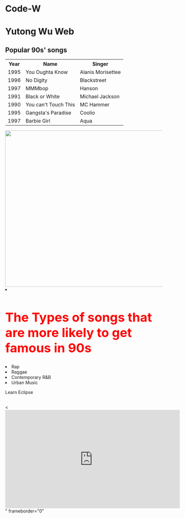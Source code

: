 # Code-W
<h1>Yutong Wu Web</h1>
<!DOCTYPE html>
<html>
<head>




</head>
<body>

<h2>Popular 90s' songs</h2>

<table>

  <tr>
    <th>Year</th>
    <th>Name</th>
    <th>Singer</th>
  </tr>
  <tr>
    <td>1995</td>
    <td>You Oughta Know</td>
    <td>Alanis Morisettee</td>
    
  </tr>
  <tr>
    <td>1996</td>
    <td>No Digity</td>
    <td>Blackstreet</td>
  </tr>
  <tr>
    <td>1997</td>
    <td>MMMbop</td>
    <td>Hanson</td>
  </tr>
  <tr>
    <td>1991</td>
    <td>Black or White</td>
    <td>Michael Jackson</td>

 
  </tr>
  <tr>
    <td>1990</td>
    <td>You can't Touch This</td>
    <td>MC Hammer</td>
    
   <tr>
    <td>1995</td>
    <td>Gangsta's Paradise</td>
    <td>Coolio</td>
 
  </tr>
  <tr>
    <td>1997</td>
    <td>Barbie Girl</td>
    <td>Aqua</td>
 
  </tr>
 
  </tr>
  
  </table>
</table>
    
</body>
</html>
<img 
     IMG.displayed {
    display: block;
    margin-left: auto;
    margin-right: auto }
     src= "https://www.teahub.io/photos/full/294-2941969_queen-pink-floyd-beatles.jpg" alt="" width="800" height="500">

<img/>
<li><!DOCTYPE html>
   <html>    
      <head>        
         <h1 style="color:red;font-size:40px;">The Types of songs that are more likely to get famous in 90s</h1>      
   

</html>
  
<li> Rap
  <li> Raggae
    <li>Contemporary R&B
      <li>Urban Music

</head>
   <body>
      <p>Learn Eclipse</p>
      <br />
      <<iframe width="560" height="315" src="https://www.youtube.com/embed/EtunN6ZdcfU" title="YouTube video player" frameborder="0" allow="accelerometer; autoplay; clipboard-write; encrypted-media; gyroscope; picture-in-picture" allowfullscreen></iframe>" frameborder="0"
      </iframe>
   </body>
</html>
